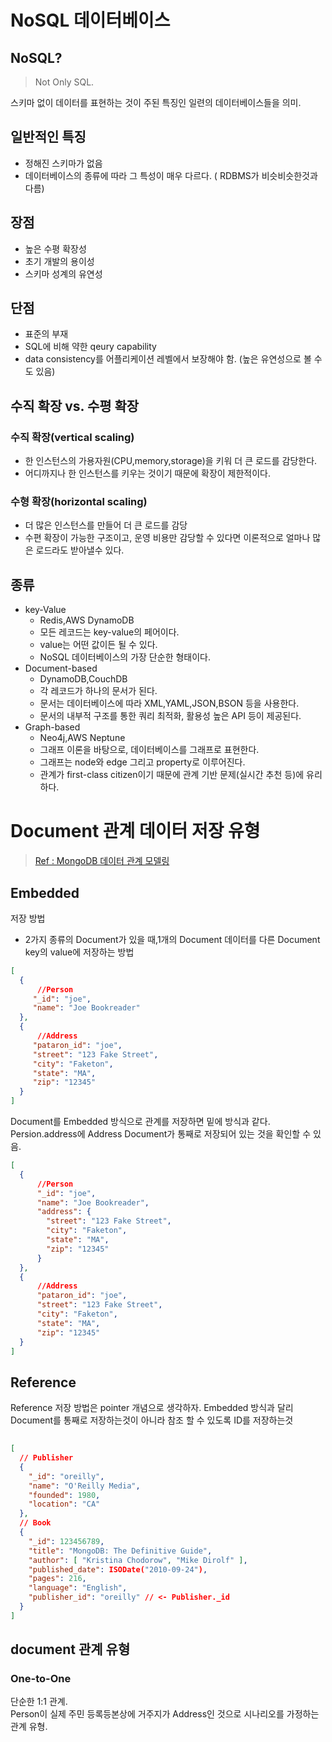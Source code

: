 # NoSQL 데이터베이스

## NoSQL?
> Not Only SQL.

스키마 없이 데이터를 표현하는 것이 주된 특징인 일련의 데이터베이스들을 의미.

## 일반적인 특징
- 정해진 스키마가 없음
- 데이터베이스의 종류에 따라 그 특성이 매우 다르다. ( RDBMS가 비슷비슷한것과 다름)

## 장점 
- 높은 수평 확장성
- 초기 개발의 용이성
- 스키마 성계의 유연성

## 단점
- 표준의 부재
- SQL에 비해 약한 qeury capability
- data consistency를 어플리케이션 레벨에서 보장해야 함. (높은 유연성으로 볼 수도 있음)
## 수직 확장 vs. 수평 확장
### 수직 확장(vertical scaling)

- 한 인스턴스의 가용자원(CPU,memory,storage)을 키워 더 큰 로드를 감당한다.
- 어디까지나 한 인스턴스를 키우는 것이기 때문에 확장이 제한적이다.

### 수형 확장(horizontal scaling)

- 더 많은 인스턴스를 만들어 더 큰 로드를 감당
- 수편 확장이 가능한 구조이고, 운영 비용만 감당할 수 있다면 이론적으로 얼마나 많은 로드라도 받아낼수 있다.

## 종류
- key-Value
    - Redis,AWS DynamoDB
    - 모든 레코드는 key-value의 페어이다.
    - value는 어떤 값이든 될 수 있다.
    - NoSQL 데이터베이스의 가장 단순한 형태이다.
- Document-based
    - DynamoDB,CouchDB
    - 각 레코드가 하나의 문서가 된다.
    - 문서는 데이터베이스에 따라 XML,YAML,JSON,BSON 등을 사용한다.
    - 문서의 내부적 구조를 통한 쿼리 최적화, 활용성 높은 API 등이 제공된다.
- Graph-based
    - Neo4j,AWS Neptune
    - 그래프 이론을 바탕으로, 데이터베이스를 그래프로 표현한다.
    - 그래프는 node와 edge 그리고 property로 이루어진다.
    - 관계가 first-class citizen이기 때문에 관계 기반 문제(실시간 추천 등)에 유리하다.
  
# Document 관계 데이터 저장 유형
> [Ref : MongoDB 데이터 관계 모델링](https://devhaks.github.io/2019/11/30/mongodb-model-relationships/)
## Embedded
저장 방법
- 2가지 종류의 Document가 있을 때,1개의 Document 데이터를 다른 Document key의 value에 저장하는 방법

```json
[
  {
      //Person
     "_id": "joe",
     "name": "Joe Bookreader"
  },
  {
      //Address
     "pataron_id": "joe",
     "street": "123 Fake Street",
     "city": "Faketon",
     "state": "MA",
     "zip": "12345"
  }
]
```

Document를 Embedded 방식으로 관계를 저장하면 밑에 방식과 같다.
Persion.address에 Address Document가 통째로 저장되어 있는 것을 확인할 수 있음.

```json
[
  {
      //Person
      "_id": "joe",
      "name": "Joe Bookreader",
      "address": {
        "street": "123 Fake Street",
        "city": "Faketon",
        "state": "MA",
        "zip": "12345"
      }
  },
  {
      //Address
      "pataron_id": "joe",
      "street": "123 Fake Street",
      "city": "Faketon",
      "state": "MA",
      "zip": "12345"
  }
]
```

## Reference

Reference 저장 방법은 pointer 개념으로 생각하자. Embedded 방식과 달리 Document를 통째로 저장하는것이 아니라 참조 할 수 있도록 ID를 저장하는것

```json
  
[
  // Publisher
  {
    "_id": "oreilly",
    "name": "O'Reilly Media",
    "founded": 1980,
    "location": "CA"
  },
  // Book
  {
    "_id": 123456789,
    "title": "MongoDB: The Definitive Guide",
    "author": [ "Kristina Chodorow", "Mike Dirolf" ],
    "published_date": ISODate("2010-09-24"),
    "pages": 216,
    "language": "English",
    "publisher_id": "oreilly" // <- Publisher._id
  }
]
```

## document 관계 유형

### One-to-One

단순한 1:1 관계.<br>
Person이 실제 주민 등록등본상에 거주지가 Address인 것으로 시나리오를 가정하는 관계 유형.